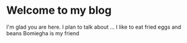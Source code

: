 # Welcome to my blog

I'm glad you are here. I plan to talk about ...
I like to eat fried eggs and beans
Bomiegha is my friend
